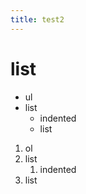 ```yaml
---
title: test2
---
```


# list

- ul
- list
    - indented
    - list

1. ol
2. list
    1. indented
3. list

